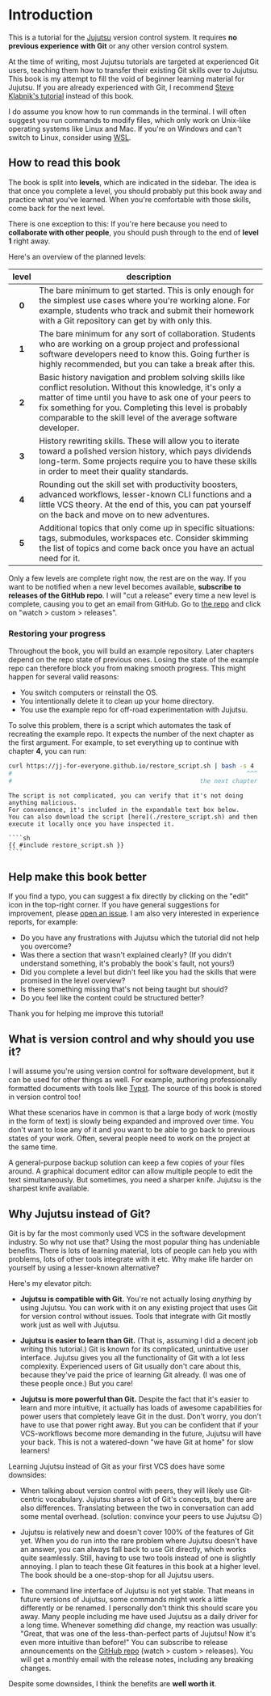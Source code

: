 # Introduction

This is a tutorial for the [Jujutsu](https://github.com/jj-vcs/jj) version control system.
It requires **no previous experience with Git** or any other version control system.

At the time of writing, most Jujutsu tutorials are targeted at experienced Git users, teaching them how to transfer their existing Git skills over to Jujutsu.
This book is my attempt to fill the void of beginner learning material for Jujutsu.
If you are already experienced with Git, I recommend [Steve Klabnik's tutorial](https://steveklabnik.github.io/jujutsu-tutorial) instead of this book.

I do assume you know how to run commands in the terminal.
I will often suggest you run commands to modify files, which only work on Unix-like operating systems like Linux and Mac.
If you're on Windows and can't switch to Linux, consider using [WSL](https://learn.microsoft.com/en-us/windows/wsl/install).

## How to read this book

The book is split into **levels**, which are indicated in the sidebar.
The idea is that once you complete a level, you should probably put this book away and practice what you've learned.
When you're comfortable with those skills, come back for the next level.

There is one exception to this:
If you're here because you need to **collaborate with other people**, you should push through to the end of **level 1** right away.

Here's an overview of the planned levels:

| level | description |
| :-: | --- |
| **0** | The bare minimum to get started. This is only enough for the simplest use cases where you're working alone. For example, students who track and submit their homework with a Git repository can get by with only this. |
| **1** | The bare minimum for any sort of collaboration. Students who are working on a group project and professional software developers need to know this. Going further is highly recommended, but you can take a break after this. |
| **2** | Basic history navigation and problem solving skills like conflict resolution. Without this knowledge, it's only a matter of time until you have to ask one of your peers to fix something for you. Completing this level is probably comparable to the skill level of the average software developer. |
| **3** | History rewriting skills. These will allow you to iterate toward a polished version history, which pays dividends long-term. Some projects require you to have these skills in order to meet their quality standards. |
| **4** | Rounding out the skill set with productivity boosters, advanced workflows, lesser-known CLI functions and a little VCS theory. At the end of this, you can pat yourself on the back and move on to new adventures. |
| **5** | Additional topics that only come up in specific situations: tags, submodules, workspaces etc. Consider skimming the list of topics and come back once you have an actual need for it. |

Only a few levels are complete right now, the rest are on the way.
If you want to be notified when a new level becomes available, **subscribe to releases of the GitHub repo**.
I will "cut a release" every time a new level is complete, causing you to get an email from GitHub.
Go to [the repo](https://github.com/jj-for-everyone/jj-for-everyone.github.io) and click on "watch > custom > releases".

### Restoring your progress

Throughout the book, you will build an example repository.
Later chapters depend on the repo state of previous ones.
Losing the state of the example repo can therefore block you from making smooth progress.
This might happen for several valid reasons:
- You switch computers or reinstall the OS.
- You intentionally delete it to clean up your home directory.
- You use the example repo for off-road experimentation with Jujutsu.

To solve this problem, there is a script which automates the task of recreating the example repo.
It expects the number of the next chapter as the first argument.
For example, to set everything up to continue with chapter **4**, you can run:

```sh
curl https://jj-for-everyone.github.io/restore_script.sh | bash -s 4
#                                                                 ^^^
#                                                    the next chapter
```

```admonish info title="Always be careful when executing scripts from the internet!"
The script is not complicated, you can verify that it's not doing anything malicious.
For convenience, it's included in the expandable text box below.
You can also download the script [here](./restore_script.sh) and then execute it locally once you have inspected it.
```

`````admonish note title="Source of restore script" collapsible=true
````sh
{{ #include restore_script.sh }}
````
`````

## Help make this book better

If you find a typo, you can suggest a fix directly by clicking on the "edit" icon in the top-right corner.
If you have general suggestions for improvement, please [open an issue](https://github.com/jj-for-everyone/jj-for-everyone.github.io/issues/new).
I am also very interested in experience reports, for example:
- Do you have any frustrations with Jujutsu which the tutorial did not help you overcome?
- Was there a section that wasn't explained clearly?
  (If you didn't understand something, it's probably the book's fault, not yours!)
- Did you complete a level but didn't feel like you had the skills that were promised in the level overview?
- Is there something missing that's not being taught but should?
- Do you feel like the content could be structured better?

Thank you for helping me improve this tutorial!

## What is version control and why should you use it?

I will assume you're using version control for software development, but it can be used for other things as well.
For example, authoring professionally formatted documents with tools like [Typst](https://typst.app/).
The source of this book is stored in version control too!

What these scenarios have in common is that a large body of work (mostly in the form of text) is slowly being expanded and improved over time.
You don't want to lose any of it and you want to be able to go back to previous states of your work.
Often, several people need to work on the project at the same time.

A general-purpose backup solution can keep a few copies of your files around.
A graphical document editor can allow multiple people to edit the text simultaneously.
But sometimes, you need a sharper knife.
Jujutsu is the sharpest knife available.

## Why Jujutsu instead of Git?

Git is by far the most commonly used VCS in the software development industry.
So why not use that?
Using the most popular thing has undeniable benefits.
There is lots of learning material, lots of people can help you with problems, lots of other tools integrate with it etc.
Why make life harder on yourself by using a lesser-known alternative?

Here's my elevator pitch:
- **Jujutsu is compatible with Git.**
  You're not actually losing _anything_ by using Jujutsu.
  You can work with it on any existing project that uses Git for version control without issues.
  Tools that integrate with Git mostly work just as well with Jujutsu.

- **Jujutsu is easier to learn than Git.**
  (That is, assuming I did a decent job writing this tutorial.)
  Git is known for its complicated, unintuitive user interface.
  Jujutsu gives you all the functionality of Git with a lot less complexity.
  Experienced users of Git usually don't care about this, because they've paid the price of learning Git already.
  (I was one of these people once.)
  But you care!

- **Jujutsu is more powerful than Git.**
  Despite the fact that it's easier to learn and more intuitive, it actually has loads of awesome capabilities for power users that completely leave Git in the dust.
  Don't worry, you don't have to use that power right away.
  But you can be confident that if your VCS-workflows become more demanding in the future, Jujutsu will have your back.
  This is not a watered-down "we have Git at home" for slow learners!

Learning Jujutsu instead of Git as your first VCS does have some downsides:

- When talking about version control with peers, they will likely use Git-centric vocabulary.
  Jujutsu shares a lot of Git's concepts, but there are also differences.
  Translating between the two in conversation can add some mental overhead.
  (solution: convince your peers to use Jujutsu 😉)

- Jujutsu is relatively new and doesn't cover 100% of the features of Git yet.
  When you do run into the rare problem where Jujutsu doesn't have an answer, you can always fall back to use Git directly, which works quite seamlessly.
  Still, having to use two tools instead of one is slightly annoying.
  I plan to teach these Git features in this book at a higher level.
  The book should be a one-stop-shop for all Jujutsu users.

- The command line interface of Jujutsu is not yet stable.
  That means in future versions of Jujutsu, some commands might work a little differently or be renamed.
  I personally don't think this should scare you away.
  Many people including me have used Jujutsu as a daily driver for a long time.
  Whenever something _did_ change, my reaction was usually:
  "Great, that was one of the less-than-perfect parts of Jujutsu! Now it's even more intuitive than before!"
  You can subscribe to release announcements on the [GitHub repo](https://github.com/jj-vcs/jj) (watch > custom > releases).
  You will get a monthly email with the release notes, including any breaking changes.

Despite some downsides, I think the benefits are **well worth it**.
